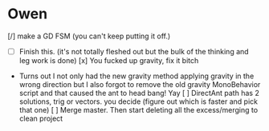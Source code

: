 # Owen

[/] make a GD FSM (you can't keep putting it off.)
  - [ ] Finish this. (it's not totally fleshed out but the bulk of the thinking and leg work is done)
[x] You fucked up gravity, fix it bitch
  - Turns out I not only had the new gravity method applying gravity in the wrong direction
    but I also forgot to remove the old gravity MonoBehavior script and that caused the ant to head bang! Yay
[ ] DirectAnt path has 2 solutions, trig or vectors. you decide (figure out which is faster and pick that one)
[ ] Merge master. Then start deleting all the excess/merging to clean project

